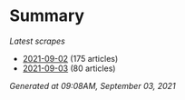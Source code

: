 # Summary
*Latest scrapes*
* [2021-09-02](https://github.com/nuuuwan/news_lk/blob/data/news_lk.2021-09-02.json) (175 articles)
* [2021-09-03](https://github.com/nuuuwan/news_lk/blob/data/news_lk.2021-09-03.json) (80 articles)

*Generated at 09:08AM, September 03, 2021*